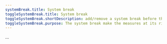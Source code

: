 ```yaml
---
systemBreak.title: System break
toggleSystemBreak.title: System break
toggleSystemBreak.shortDescription: add/remove a system break before the selected measure
toggleSystemBreak.purpose: The system break make the measures at its right be pushed to a new system.
---
```


...
